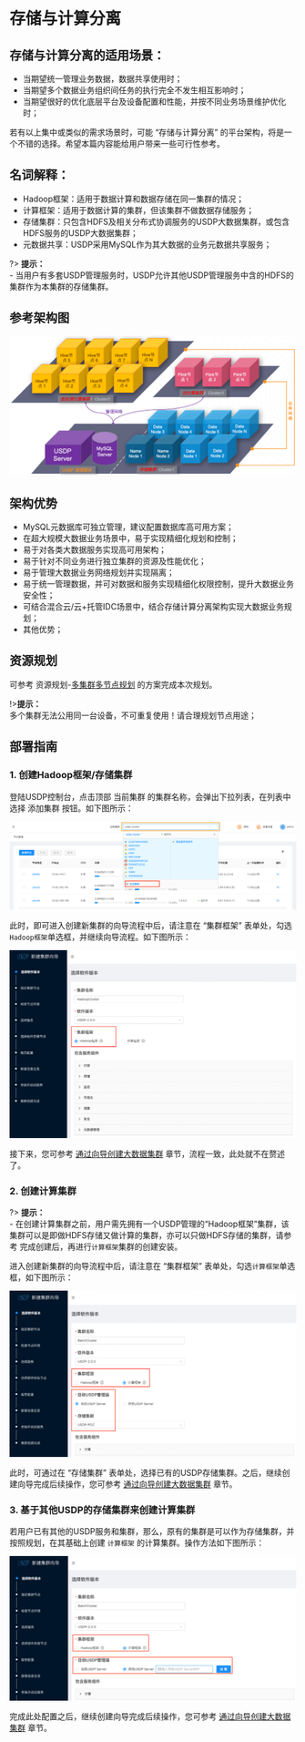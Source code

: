 # 存储与计算分离



## 存储与计算分离的适用场景：

- 当期望统一管理业务数据，数据共享使用时；
- 当期望多个数据业务组织间任务的执行完全不发生相互影响时；
- 当期望很好的优化底层平台及设备配置和性能，并按不同业务场景维护优化时；

若有以上集中或类似的需求场景时，可能 “存储与计算分离” 的平台架构，将是一个不错的选择。希望本篇内容能给用户带来一些可行性参考。



## 名词解释：

- Hadoop框架：适用于数据计算和数据存储在同一集群的情况；
- 计算框架：适用于数据计算的集群，但该集群不做数据存储服务；
- 存储集群：只包含HDFS及相关分布式协调服务的USDP大数据集群，或包含HDFS服务的USDP大数据集群；
- 元数据共享：USDP采用MySQL作为其大数据的业务元数据共享服务；

?> **提示：**</br>- 当用户有多套USDP管理服务时，USDP允许其他USDP管理服务中含的HDFS的集群作为本集群的存储集群。



## 参考架构图

![img](../../images/1.0.x/clusters/20220425155255.png)



## 架构优势

- MySQL元数据库可独立管理，建议配置数据库高可用方案；
- 在超大规模大数据业务场景中，易于实现精细化规划和控制；
- 易于对各类大数据服务实现高可用架构；
- 易于针对不同业务进行独立集群的资源及性能优化；
- 易于管理大数据业务网络规划并实现隔离；
- 易于统一管理数据，并可对数据和服务实现精细化权限控制，提升大数据业务安全性；
- 可结合混合云/云+托管IDC场景中，结合存储计算分离架构实现大数据业务规划；
- 其他优势；



## 资源规划

可参考 资源规划-[多集群多节点规划](usdpdc/plan&create/deploy_plan?id=_3-多集群多节点规划) 的方案完成本次规划。

!>**提示：**</br>多个集群无法公用同一台设备，不可重复使用！请合理规划节点用途；



## 部署指南

### 1. 创建Hadoop框架/存储集群

登陆USDP控制台，点击顶部 <kbd>当前集群</kbd> 的集群名称，会弹出下拉列表，在列表中选择 <kbd>添加集群</kbd> 按钮。如下图所示：

![img](../../images/1.0.x/clusters/2020123035003.png)

此时，即可进入创建新集群的向导流程中后，请注意在 “集群框架” 表单处，勾选`Hadoop框架`单选框，并继续向导流程。如下图所示：

![img](../../images/1.0.x/clusters/20220425161652.png)

接下来，您可参考 [通过向导创建大数据集群](/usdpdc/plan&create/first_create?id=_31-向导-选择软件版本) 章节，流程一致，此处就不在赘述了。

### 2. 创建计算集群

?> **提示：**</br>- 在创建计算集群之前，用户需先拥有一个USDP管理的“Hadoop框架”集群，该集群可以是即做HDFS存储又做计算的集群，亦可以只做HDFS存储的集群，请参考  完成创建后，再进行`计算框架`集群的创建安装。

进入创建新集群的向导流程中后，请注意在 “集群框架” 表单处，勾选`计算框架`单选框，如下图所示：

![img](../../images/1.0.x/clusters/20220425161921.png)

此时，可通过在 “存储集群” 表单处，选择已有的USDP存储集群。之后，继续创建向导完成后续操作，您可参考 [通过向导创建大数据集群](/usdpdc/plan&create/first_create?id=_31-向导-选择软件版本) 章节。

### 3. 基于其他USDP的存储集群来创建计算集群

若用户已有其他的USDP服务和集群，那么，原有的集群是可以作为存储集群，并按照规划，在其基础上创建 `计算框架` 的计算集群。操作方法如下图所示：

![img](../../images/1.0.x/clusters/20220425162013.png)

完成此处配置之后，继续创建向导完成后续操作，您可参考 [通过向导创建大数据集群](/usdpdc/plan&create/first_create?id=_31-向导-选择软件版本) 章节。